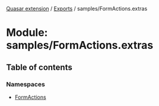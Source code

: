 [Quasar extension](../index.md) / [Exports](../modules.md) / samples/FormActions.extras

# Module: samples/FormActions.extras

## Table of contents

### Namespaces

- [FormActions](samples_FormActions_extras.FormActions.md)
